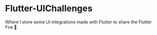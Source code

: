 # Flutter-UIChallenges
Where I store some UI integrations made with Flutter to share the Flutter Fire 💙.
